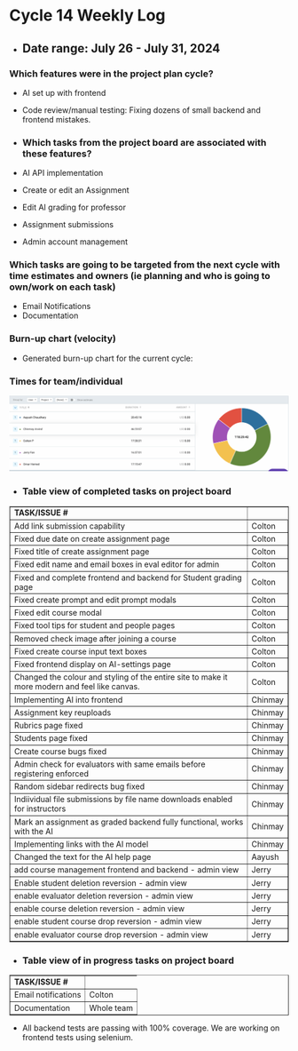 # Cycle 14 Weekly Log

- ## Date range: July 26 - July 31, 2024

 ### Which features were in the project plan cycle?
- AI set up with frontend
- Code review/manual testing: Fixing dozens of small backend and frontend mistakes.

- ### Which tasks from the project board are associated with these features?
- AI API implementation
- Create or edit an Assignment
- Edit AI grading for professor
- Assignment submissions
- Admin account management

### Which tasks are going to be targeted from the next cycle with time estimates and owners (ie planning and who is going to own/work on each task)
- Email Notifications
- Documentation

### Burn-up chart (velocity)

- Generated burn-up chart for the current cycle:
  

### Times for team/individual

![alt text](../clockify-reports/cycle17.png)

- ### Table view of completed tasks on project board

<table border="1">
    <tr>
        <td><strong>TASK/ISSUE #</strong>
        </td>
    </tr>
    <tr>
        <td> Add link submission capability
        </td>
        <!-- Status -->
        <td> Colton
        </td>
    </tr>
    <tr>
        <td> Fixed due date on create assignment page
        </td>
        <!-- Status -->
        <td> Colton
        </td>
    </tr>
    <tr>
        <td> Fixed title of create assignment page
        </td>
        <!-- Status -->
        <td> Colton
        </td>
    </tr>
    <tr>
        <td> Fixed edit name and email boxes in eval editor for admin
        </td>
        <!-- Status -->
        <td> Colton
        </td>
    </tr>
    <tr>
        <td> Fixed and complete frontend and backend for Student grading page
        </td>
        <!-- Status -->
        <td> Colton
        </td>
    </tr>
    <tr>
        <td> Fixed create prompt and edit prompt modals
        </td>
        <!-- Status -->
        <td> Colton
        </td>
    </tr>
    <tr>
        <td> Fixed edit course modal
        </td>
        <!-- Status -->
        <td> Colton
        </td>
    </tr>
    <tr>
        <td> Fixed tool tips for student and people pages
        </td>
        <!-- Status -->
        <td> Colton
        </td>
    </tr>
    <tr>
        <td> Removed check image after joining a course
        </td>
        <!-- Status -->
        <td> Colton
        </td>
    </tr>
    <tr>
        <td> Fixed create course input text boxes
        </td>
        <!-- Status -->
        <td> Colton
        </td>
    </tr>
    <tr>
        <td> Fixed frontend display on AI-settings page
        </td>
        <!-- Status -->
        <td> Colton
        </td>
    </tr>
    <tr>
        <td> Changed the colour and styling of the entire site to make it more modern and feel like canvas.
        </td>
        <!-- Status -->
        <td> Colton
        </td>
    </tr>
    <tr>
        <td> Implementing AI into frontend
        </td>
        <!-- Status -->
        <td> Chinmay
        </td>
    </tr>
    <tr>
        <td> Assignment key reuploads
        </td>
        <!-- Status -->
        <td> Chinmay
        </td>
    </tr>
   <tr>
        <td> Rubrics page fixed
        </td>
        <!-- Status -->
        <td> Chinmay
        </td>
    </tr>
    <tr>
        <td> Students page fixed
        </td>
        <!-- Status -->
        <td> Chinmay
        </td>
    </tr>
    <tr>
        <td> Create course bugs fixed
        </td>
        <!-- Status -->
        <td> Chinmay
        </td>
    </tr>
    <tr>
        <td> Admin check for evaluators with same emails before registering enforced
        </td>
        <!-- Status -->
        <td> Chinmay
        </td>
    </tr>
    <tr>
        <td> Random sidebar redirects bug fixed
        </td>
        <!-- Status -->
        <td> Chinmay
        </td>
    </tr>
    <tr>
        <td> Indiividual file submissions by file name downloads enabled for instructors
        </td>
        <!-- Status -->
        <td> Chinmay
        </td>
    </tr> 
    <tr>
        <td> Mark an assignment as graded backend fully functional, works with the AI
        </td>
        <!-- Status -->
        <td> Chinmay
        </td>
    </tr>
    <tr>
        <td> Implementing links with the AI model
        </td>
        <!-- Status -->
        <td> Chinmay
        </td>
    </tr>
    <tr>
        <td> Changed the text for the AI help page
        </td>
        <!-- Status -->
        <td> Aayush
        </td>
    </tr>
     <tr>
        <td> add course management frontend and backend - admin view
        </td>
        <!-- Status -->
        <td> Jerry
        </td>
    </tr>
    <tr>
        <td> Enable student deletion reversion - admin view
        </td>
        <!-- Status -->
        <td> Jerry
        </td>
    </tr>
     <tr>
        <td> enable evaluator deletion reversion - admin view
        </td>
        <!-- Status -->
        <td> Jerry
        </td>
    </tr>
     <tr>
        <td> enable course deletion reversion - admin view
        </td>
        <!-- Status -->
        <td> Jerry
        </td>
    </tr>
     <tr>
        <td> enable student course drop reversion - admin view
        </td>
        <!-- Status -->
        <td> Jerry
        </td>
    </tr>
     <tr>
        <td> enable evaluator course drop reversion - admin view
        </td>
        <!-- Status -->
        <td> Jerry
        </td>
    </tr>
</table>


- ### Table view of in progress tasks on project board
<table border="1">
<tr>
        <td><strong>TASK/ISSUE #</strong>
        </td>
    </tr>
    <tr>
        <td> Email notifications
        </td>
        <!-- Status -->
        <td> Colton
        </td>
    </tr>
    <tr>
        <td> Documentation
        </td>
        <!-- Status -->
        <td> Whole team
        </td>
    </tr>
</table>

- All backend tests are passing with 100% coverage. We are working on frontend tests using selenium.
